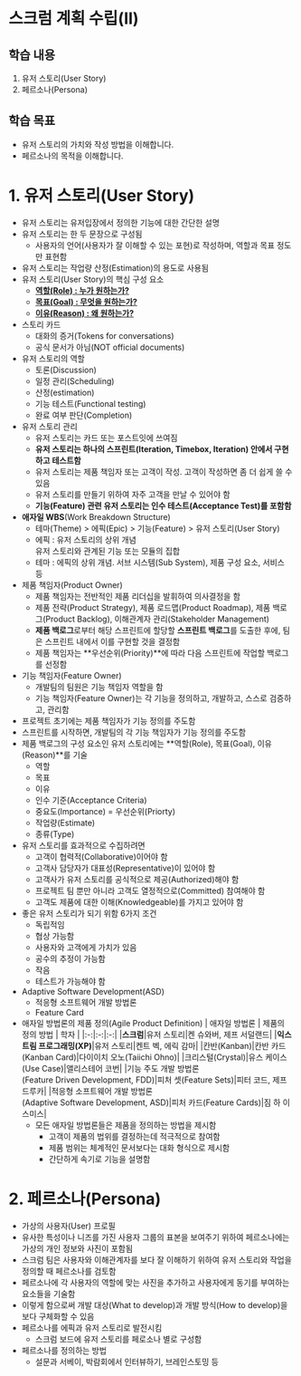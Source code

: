 # 스크럼 계획 수립(II)
## 학습 내용
1. 유저 스토리(User Story)
2. 페르소나(Persona)
## 학습 목표
* 유저 스토리의 가치와 작성 방법을 이해합니다.
* 페르소나의 목적을 이해합니다.

# 1. 유저 스토리(User Story)
* 유저 스토리는 유저입장에서 정의한 기능에 대한 간단한 설명
* 유저 스토리는 한 두 문장으로 구성됨
  * 사용자의 언어(사용자가 잘 이해할 수 있는 포현)로 작성하며, 역할과 목표 정도만 표현함
* 유저 스토리는 작업량 산정(Estimation)의 용도로 사용됨
* 유저 스토리(User Story)의 핵심 구성 요소
  * **<u>역할(Role) : 누가 원하는가?</u>**
  * **<u>목표(Goal) : 무엇을 원하는가?</u>**
  * **<u>이유(Reason) : 왜 원하는가?</u>**
* 스토리 카드
  * 대화의 증거(Tokens for conversations)
  * 공식 문서가 아님(NOT official documents)
* 유저 스토리의 역할
  * 토론(Discussion)
  * 일정 관리(Scheduling)
  * 산정(estimation)
  * 기능 테스트(Functional testing)
  * 완료 여부 판단(Completion)
* 유저 스토리 관리
  * 유저 스토리는 카드 또는 포스트잇에 쓰여짐
  * **유저 스토리는 하나의 스프린트(Iteration, Timebox, Iteration) 안에서 구현하고 테스트함**
  * 유저 스토리는 제품 책임자 또는 고객이 작성. 고객이 작성하면 좀 더 쉽게 쓸 수 있음
  * 유저 스토리를 만들기 위하여 자주 고객을 만날 수 있어야 함
  * **기능(Feature) 관련 유저 스토리는 인수 테스트(Acceptance Test)를 포함함**
* **애자일 WBS**(Work Breakdown Structure)
  * 테마(Theme) > 에픽(Epic) > 기능(Feature) > 유저 스토리(User Story)
  * 에픽 : 유저 스토리의 상위 개념  \
  유저 스토리와 관계된 기능 또는 모듈의 집합
  * 테마 : 에픽의 상위 개념. 서브 시스템(Sub System), 제품 구성 요소, 서비스 등
* 제품 책임자(Product Owner)
  * 제품 책임자는 전반적인 제품 리더십을 발휘하여 의사결정을 함
  * 제품 전략(Product Strategy), 제품 로드맵(Product Roadmap), 제품 백로그(Product Backlog), 이해관계자 관리(Stakeholder Management)
  * **제품 백로그**로부터 해당 스프린트에 할당할 **스프린트 백로그**를 도출한 후에, 팀은 스프린트 내에서 이를 구현할 것을 결정함
  * 제품 책임자는 **우선순위(Priority)**에 따라 다음 스프린트에 작업할 백로그를 선정함
* 기능 책임자(Feature Owner)
  * 개발팀의 팀원은 기능 책임자 역할을 함
  * 기능 책임자(Feature Owner)는 각 기능을 정의하고, 개발하고, 스스로 검증하고, 관리함
* 프로젝트 초기에는 제품 책임자가 기능 정의를 주도함
* 스프린트를 시작하면, 개발팀의 각 기능 책임자가 기능 정의를 주도함
* 제품 백로그의 구성 요소인 유저 스토리에는 **역할(Role), 목표(Goal), 이유(Reason)**를 기술
  * 역할
  * 목표
  * 이유
  * 인수 기준(Acceptance Criteria)
  * 중요도(Importance) = 우선순위(Priorty)
  * 작업량(Estimate)
  * 종류(Type)
* 유저 스토리를 효과적으로 수집하려면
  * 고객이 협력적(Collaborative)이어야 함
  * 고객사 담당자가 대표성(Representative)이 있어야 함
  * 고객사가 유저 스토리를 공식적으로 제공(Authorized)해야 함
  * 프로젝트 팀 뿐만 아니라 고객도 열정적으로(Committed) 참여해야 함
  * 고객도 제품에 대한 이해(Knowledgeable)를 가지고 있어야 함
* 좋은 유저 스토리가 되기 위함 6가지 조건
  * 독립적임
  * 협상 가능함
  * 사용자와 고객에게 가치가 있음
  * 공수의 추정이 가능함
  * 작음
  * 테스트가 가능해야 함
* Adaptive Software Development(ASD)
  * 적응형 소프트웨어 개발 방법론
  * Feature Card
* 애자일 방법론의 제품 정의(Agile Product Definition)
  | 애자일 방법론 | 제품의 정의 방법 | 학자 |
  |:-:|:-:|:-:|
  |**스크럼**|유저 스토리|켄 슈와버, 제프 서덜랜드|
  |**익스트림 프로그래밍(XP)**|유저 스토리|켄트 벡, 에릭 감마|
  |칸반(Kanban)|칸반 카드(Kanban Card)|다이이치 오노(Taiichi Ohno)|
  |크리스털(Crystal)|유스 케이스(Use Case)|앨리스테어 코번|
  |기능 주도 개발 방법론<br>(Feature Driven Development, FDD)|피처 셋(Feature Sets)|피터 코드, 제프 드루카|
  |적응형 소프트웨어 개발 방법론<br>(Adaptive Software Development, ASD)|피처 카드(Feature Cards)|짐 하 이스미스|
  * 모든 애자일 방법론들은 제품을 정의하는 방법을 제시함
    * 고객이 제품의 법위를 결정하는데 적극적으로 참여함
    * 제품 범위는 체계적인 문서보다는 대화 형식으로 제시함
    * 간단하게 속기로 기능을 설명함

# 2. 페르소나(Persona)
* 가상의 사용자(User) 프로필
* 유사한 특성이나 니즈를 가진 사용자 그룹의 표본을 보여주기 위하여 페르소나에는 가상의 개인 정보와 사진이 포함됨
* 스크럼 팀은 사용자와 이해관계자를 보다 잘 이해하기 위하여 유저 스토리와 작업을 정의할 때 페르소나를 검토함
* 페르소나에 각 사용자의 역할에 맞는 사진을 추가하고 사용자에게 동기를 부여하는 요소들을 기술함
* 이렇게 함으로써 개발 대상(What to develop)과 개발 방식(How to develop)을 보다 구체화할 수 있음
* 페르소나를 에픽과 유저 스토리로 발전시킴
  * 스크럼 보드에 유저 스토리를 페로소나 별로 구성함
* 페르소나를 정의하는 방법
  * 설문과 서베이, 박람회에서 인터뷰하기, 브레인스토밍 등
